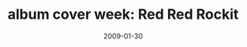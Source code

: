 ---
layout: base.njk
title : 'album cover week: Red Red Rockit' 
view_title : 'None' 
year : '2009' 
date : '2009-01-30' 
img_file : '/drawing/redredrocit.png' 
html_file : 'redredrockit' 
next_html : 'sidewalkdave.html' 
year_order : '32' 
permalink : "title/{{html_file}}.html"
---